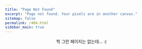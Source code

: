```yaml
---
title: "Page Not Found"
excerpt: "Page not found. Your pixels are in another canvas."
sitemap: false
permalink: /404.html
sidebar_main: true
---
```


<div style="text-align: center;"> 헉 그런 페이지는 없는데... :( </div>
